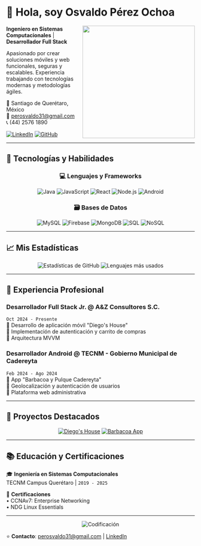 # 👋 Hola, soy Osvaldo Pérez Ochoa

<img align="right" src="https://media.giphy.com/media/qgQUggAC3Pfv687qPC/giphy.gif" width="300"/>

**Ingeniero en Sistemas Computacionales** | **Desarrollador Full Stack**

Apasionado por crear soluciones móviles y web funcionales, seguras y escalables. Experiencia trabajando con tecnologías modernas y metodologías ágiles.

📍 Santiago de Querétaro, México  
📧 perosvaldo31@gmail.com  
📞 (44) 2576 1890  

[![LinkedIn](https://img.shields.io/badge/LinkedIn-0077B5?style=for-the-badge&logo=linkedin&logoColor=white)](https://www.linkedin.com/in/osvaldopeochoa)
[![GitHub](https://img.shields.io/badge/GitHub-100000?style=for-the-badge&logo=github&logoColor=white)](https://github.com/OsvaldoPerezOchoa)

---

## 🚀 Tecnologías y Habilidades

<div align="center">
  
### 💻 Lenguajes y Frameworks
![Java](https://img.shields.io/badge/Java-ED8B00?style=for-the-badge&logo=openjdk&logoColor=white)
![JavaScript](https://img.shields.io/badge/JavaScript-F7DF1E?style=for-the-badge&logo=javascript&logoColor=black)
![React](https://img.shields.io/badge/React-20232A?style=for-the-badge&logo=react&logoColor=61DAFB)
![Node.js](https://img.shields.io/badge/Node.js-43853D?style=for-the-badge&logo=node.js&logoColor=white)
![Android](https://img.shields.io/badge/Android-3DDC84?style=for-the-badge&logo=android&logoColor=white)

### 🗃️ Bases de Datos
![MySQL](https://img.shields.io/badge/MySQL-005C84?style=for-the-badge&logo=mysql&logoColor=white)
![Firebase](https://img.shields.io/badge/Firebase-FFCA28?style=for-the-badge&logo=firebase&logoColor=black)
![MongoDB](https://img.shields.io/badge/MongoDB-47A248?style=for-the-badge&logo=mongodb&logoColor=white)
![SQL](https://img.shields.io/badge/SQL-4479A1?style=for-the-badge&logo=sql&logoColor=white)
![NoSQL](https://img.shields.io/badge/NoSQL-47A248?style=for-the-badge&logo=mongodb&logoColor=white)

</div>

---

## 📈 Mis Estadísticas

<div align="center">
  
![Estadísticas de GitHub](https://github-readme-stats.vercel.app/api?username=OsvaldoPerezOchoa&show_icons=true&theme=dracula&count_private=true)
![Lenguajes más usados](https://github-readme-stats.vercel.app/api/top-langs/?username=OsvaldoPerezOchoa&layout=compact&theme=dracula)

</div>

---

## 💼 Experiencia Profesional

### **Desarrollador Full Stack Jr.** @ A&Z Consultores S.C.
`Oct 2024 - Presente`  
📌 Desarrollo de aplicación móvil "Diego's House"  
📌 Implementación de autenticación y carrito de compras  
📌 Arquitectura MVVM  

### **Desarrollador Android** @ TECNM - Gobierno Municipal de Cadereyta
`Feb 2024 - Ago 2024`  
📌 App "Barbacoa y Pulque Cadereyta"  
📌 Geolocalización y autenticación de usuarios  
📌 Plataforma web administrativa  

---

## 🌟 Proyectos Destacados

<div align="center">
  
[![Diego's House](https://img.shields.io/badge/Diego's_House-FF6B6B?style=for-the-badge)](https://github.com/OsvaldoPerezOchoa/DiegosHouse)
[![Barbacoa App](https://img.shields.io/badge/Barbacoa_App-4ECDC4?style=for-the-badge)](https://github.com/OsvaldoPerezOchoa/BarbacoaPulqueCadereyta)

</div>

---

## 📚 Educación y Certificaciones

🎓 **Ingeniería en Sistemas Computacionales**  
TECNM Campus Querétaro | `2019 - 2025`

📜 **Certificaciones**  
• CCNAv7: Enterprise Networking  
• NDG Linux Essentials  

---

<div align="center">
  
![Codificación](https://media.giphy.com/media/L1R1tvI9svkIWwpVYr/giphy.gif)

</div>

⭐️ **Contacto**: [perosvaldo31@gmail.com](mailto:perosvaldo31@gmail.com) | [LinkedIn](https://www.linkedin.com/in/osvaldopeochoa)

